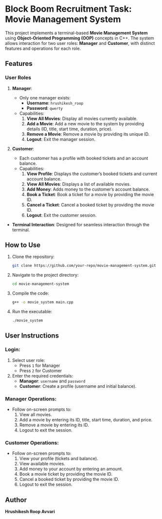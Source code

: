 # Block Boom Recruitment Task: Movie Management System

This project implements a terminal-based **Movie Management System** using **Object-Oriented Programming (OOP)** concepts in C++. The system allows interaction for two user roles: **Manager** and **Customer**, with distinct features and operations for each role.

## Features

### **User Roles**
1. **Manager**:
   - Only one manager exists: 
     - **Username**: `hrushikesh_roop`
     - **Password**: `qwerty`
   - Capabilities:
     1. **View All Movies**: Display all movies currently available.
     2. **Add a Movie**: Add a new movie to the system by providing details (ID, title, start time, duration, price).
     3. **Remove a Movie**: Remove a movie by providing its unique ID.
     4. **Logout**: Exit the manager session.
     
2. **Customer**:
   - Each customer has a profile with booked tickets and an account balance.
   - Capabilities:
     1. **View Profile**: Displays the customer’s booked tickets and current account balance.
     2. **View All Movies**: Displays a list of available movies.
     3. **Add Money**: Adds money to the customer’s account balance.
     4. **Book a Ticket**: Book a ticket for a movie by providing the movie ID.
     5. **Cancel a Ticket**: Cancel a booked ticket by providing the movie ID.
     6. **Logout**: Exit the customer session.


- **Terminal Interaction**: Designed for seamless interaction through the terminal.



## **How to Use**
1. Clone the repository:
   ```bash
   git clone https://github.com/your-repo/movie-management-system.git
   ```
2. Navigate to the project directory:
   ```bash
   cd movie-management-system
   ```
3. Compile the code:
   ```bash
   g++ -o movie_system main.cpp
   ```
4. Run the executable:
   ```bash
   ./movie_system
   ```



## **User Instructions**
### **Login**:
1. Select user role:
   - Press `1` for Manager
   - Press `2` for Customer
2. Enter the required credentials:
   - **Manager**: `username` and `password`
   - **Customer**: Create a profile (username and initial balance).

### **Manager Operations**:
- Follow on-screen prompts to:
  1. View all movies.
  2. Add a movie by entering its ID, title, start time, duration, and price.
  3. Remove a movie by entering its ID.
  4. Logout to exit the session.

### **Customer Operations**:
- Follow on-screen prompts to:
  1. View your profile (tickets and balance).
  2. View available movies.
  3. Add money to your account by entering an amount.
  4. Book a movie ticket by providing the movie ID.
  5. Cancel a booked ticket by providing the movie ID.
  6. Logout to exit the session.


## **Author**
**Hrushikesh Roop Avvari**  



